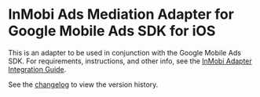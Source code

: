 # InMobi Ads Mediation Adapter for Google Mobile Ads SDK for iOS

This is an adapter to be used in conjunction with the Google Mobile Ads SDK.
For requirements, instructions, and other info, see the
[InMobi Adapter Integration Guide](https://developers.google.com/admob/ios/mediation/inmobi).

See the [changelog](https://developers.google.com/admob/ios/mediation/inmobi#inmobi-ios-mediation-adapter-changelog)
to view the version history.
